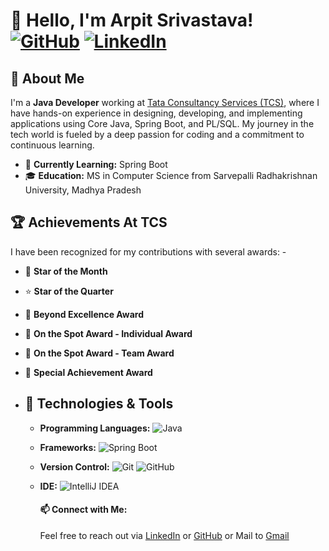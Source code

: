 # 👋 Hello, I'm Arpit Srivastava! [![GitHub](https://img.shields.io/badge/GitHub-git--arpit-blue?logo=github&style=flat-square)](https://github.com/git-arpit) [![LinkedIn](https://img.shields.io/badge/LinkedIn-Connect-blue?logo=linkedin&style=flat-square)](https://www.linkedin.com/in/onarpit/)
## 💼 About Me
I'm a **Java Developer** working at [Tata Consultancy Services (TCS)](https://www.tcs.com), where I have hands-on experience in designing, developing, and implementing applications using Core Java, Spring Boot, and PL/SQL.
My journey in the tech world is fueled by a deep passion for coding and a commitment to continuous learning.
- 🌱 **Currently Learning:** Spring Boot 
- 🎓 **Education:** MS in Computer Science from Sarvepalli Radhakrishnan University, Madhya Pradesh 
## 🏆 Achievements At TCS
I have been recognized for my contributions with several awards: - 
- 🏅 **Star of the Month**
- ⭐ **Star of the Quarter**
- 🥇 **Beyond Excellence Award**
- 🎯 **On the Spot Award - Individual Award**
- 🎯 **On the Spot Award - Team Award**
- 🏅 **Special Achievement Award**
 
- ## 🚀 Technologies & Tools
  - **Programming Languages:**   ![Java](https://img.shields.io/badge/Java-ED8B00?logo=java&logoColor=white&style=flat-square)
  - **Frameworks:**   ![Spring Boot](https://img.shields.io/badge/Spring%20Boot-6DB33F?logo=spring-boot&logoColor=white&style=flat-square)
  - **Version Control:**   ![Git](https://img.shields.io/badge/Git-F05032?logo=git&logoColor=white&style=flat-square)   ![GitHub](https://img.shields.io/badge/GitHub-181717?logo=github&logoColor=white&style=flat-square)
  - **IDE:**   ![IntelliJ IDEA](https://img.shields.io/badge/IntelliJ%20IDEA-000000?logo=intellij-idea&logoColor=white&style=flat-square)

    #### 📫 Connect with Me:
    Feel free to reach out via [LinkedIn](https://www.linkedin.com/in/onarpit) or  [GitHub](https://github.com/git-arpit) or Mail to [Gmail](career.arpitsri@gmail.com)
